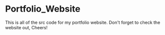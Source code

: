# Portfolio_Website

This is all of the src code for my portfolio website.
Don't forget to check the website out, Cheers!
